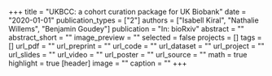 +++
title = "UKBCC: a cohort curation package for UK Biobank"
date = "2020-01-01"
publication_types = ["2"]
authors = ["Isabell Kiral", "Nathalie Willems", "Benjamin Goudey"]
publication = "In: bioRxiv"
abstract = ""
abstract_short = ""
image_preview = ""
selected = false
projects = []
tags = []
url_pdf = ""
url_preprint = ""
url_code = ""
url_dataset = ""
url_project = ""
url_slides = ""
url_video = ""
url_poster = ""
url_source = ""
math = true
highlight = true
[header]
image = ""
caption = ""
+++

